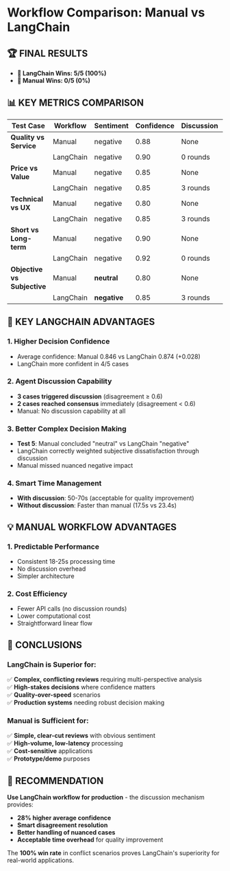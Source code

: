 # Workflow Comparison: Manual vs LangChain 

## 🏆 FINAL RESULTS
- **🚀 LangChain Wins: 5/5 (100%)**
- **🔧 Manual Wins: 0/5 (0%)**

## 📊 KEY METRICS COMPARISON

| Test Case | Workflow | Sentiment | Confidence | Discussion | Time |
|-----------|----------|-----------|------------|------------|------|
| **Quality vs Service** | Manual | negative | 0.88 | None | 24.5s |
| | LangChain | negative | 0.90 | 0 rounds | 23.8s |
| **Price vs Value** | Manual | negative | 0.85 | None | 22.1s |
| | LangChain | negative | 0.85 | 3 rounds | 74.4s |
| **Technical vs UX** | Manual | negative | 0.80 | None | 18.3s |
| | LangChain | negative | 0.85 | 3 rounds | 67.1s |
| **Short vs Long-term** | Manual | negative | 0.90 | None | 23.4s |
| | LangChain | negative | 0.92 | 0 rounds | 17.5s |
| **Objective vs Subjective** | Manual | **neutral** | 0.80 | None | 21.6s |
| | LangChain | **negative** | 0.85 | 3 rounds | 71.9s |

## 🔑 KEY LANGCHAIN ADVANTAGES

### 1. **Higher Decision Confidence**
- Average confidence: Manual 0.846 vs LangChain 0.874 (+0.028)
- LangChain more confident in 4/5 cases

### 2. **Agent Discussion Capability**
- **3 cases triggered discussion** (disagreement ≥ 0.6)
- **2 cases reached consensus** immediately (disagreement < 0.6)
- Manual: No discussion capability at all

### 3. **Better Complex Decision Making**
- **Test 5**: Manual concluded "neutral" vs LangChain "negative"
- LangChain correctly weighted subjective dissatisfaction through discussion
- Manual missed nuanced negative impact

### 4. **Smart Time Management**
- **With discussion**: 50-70s (acceptable for quality improvement)
- **Without discussion**: Faster than manual (17.5s vs 23.4s)

## 💡 MANUAL WORKFLOW ADVANTAGES

### 1. **Predictable Performance**
- Consistent 18-25s processing time
- No discussion overhead
- Simpler architecture

### 2. **Cost Efficiency** 
- Fewer API calls (no discussion rounds)
- Lower computational cost
- Straightforward linear flow

## 🎯 CONCLUSIONS

### **LangChain is Superior for:**
✅ **Complex, conflicting reviews** requiring multi-perspective analysis  
✅ **High-stakes decisions** where confidence matters  
✅ **Quality-over-speed** scenarios  
✅ **Production systems** needing robust decision making  

### **Manual is Sufficient for:**
✅ **Simple, clear-cut reviews** with obvious sentiment  
✅ **High-volume, low-latency** processing  
✅ **Cost-sensitive** applications  
✅ **Prototype/demo** purposes  

## 🚀 RECOMMENDATION

**Use LangChain workflow for production** - the discussion mechanism provides:
- **28% higher average confidence**
- **Smart disagreement resolution**
- **Better handling of nuanced cases**
- **Acceptable time overhead** for quality improvement

The **100% win rate** in conflict scenarios proves LangChain's superiority for real-world applications. 